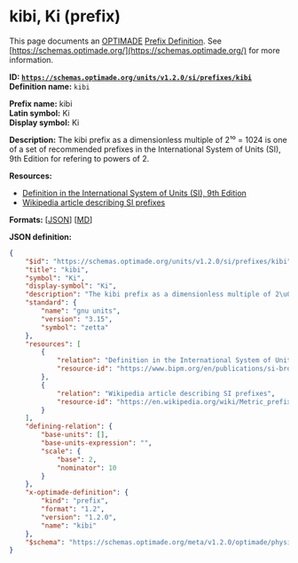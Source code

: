 # kibi, Ki (prefix)
This page documents an [OPTIMADE](https://www.optimade.org/) [Prefix Definition](https://schemas.optimade.org/#definitions). See [https://schemas.optimade.org/](https://schemas.optimade.org/) for more information.

**ID: [`https://schemas.optimade.org/units/v1.2.0/si/prefixes/kibi`](https://schemas.optimade.org/units/v1.2.0/si/prefixes/kibi)**  
**Definition name:** `kibi`

**Prefix name:** kibi  
**Latin symbol:** Ki  
**Display symbol:** Ki  
  
**Description:** The kibi prefix as a dimensionless multiple of 2¹⁰ = 1024 is one of a set of recommended prefixes in the International System of Units (SI), 9th Edition for refering to powers of 2.



**Resources:**

- [Definition in the International System of Units (SI), 9th Edition](https://www.bipm.org/en/publications/si-brochure)
- [Wikipedia article describing SI prefixes](https://en.wikipedia.org/wiki/Metric_prefix)


**Formats:** [[JSON](kibi.json)] [[MD](kibi.md)]

**JSON definition:**

``` json
{
    "$id": "https://schemas.optimade.org/units/v1.2.0/si/prefixes/kibi",
    "title": "kibi",
    "symbol": "Ki",
    "display-symbol": "Ki",
    "description": "The kibi prefix as a dimensionless multiple of 2\u00b9\u2070 = 1024 is one of a set of recommended prefixes in the International System of Units (SI), 9th Edition for refering to powers of 2.",
    "standard": {
        "name": "gnu units",
        "version": "3.15",
        "symbol": "zetta"
    },
    "resources": [
        {
            "relation": "Definition in the International System of Units (SI), 9th Edition",
            "resource-id": "https://www.bipm.org/en/publications/si-brochure"
        },
        {
            "relation": "Wikipedia article describing SI prefixes",
            "resource-id": "https://en.wikipedia.org/wiki/Metric_prefix"
        }
    ],
    "defining-relation": {
        "base-units": [],
        "base-units-expression": "",
        "scale": {
            "base": 2,
            "nominator": 10
        }
    },
    "x-optimade-definition": {
        "kind": "prefix",
        "format": "1.2",
        "version": "1.2.0",
        "name": "kibi"
    },
    "$schema": "https://schemas.optimade.org/meta/v1.2.0/optimade/physical_unit_definition.md"
}
```